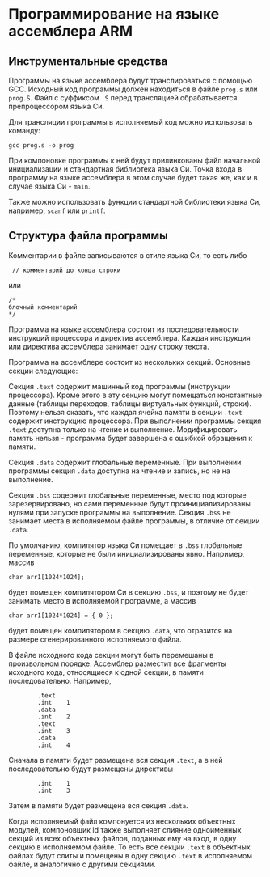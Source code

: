 # Программирование на языке ассемблера ARM

## Инструментальные средства

Программы на языке ассемблера будут транслироваться с помощью GCC.
Исходный код программы должен находиться в файле `prog.s` или `prog.S`.
Файл с суффиксом `.S` перед трансляцией обрабатывается препроцессором языка Си.

Для трансляции программы в исполняемый код можно использовать команду:
```
gcc prog.s -o prog
```

При компоновке программы к ней будут прилинкованы файл начальной инициализации
и стандартная библиотека языка Си. Точка входа в программу на языке ассемблера
в этом случае будет такая же, как и в случае языка Си - `main`.

Также можно использовать функции стандартной библиотеки языка Си,
например, `scanf` или `printf`.

## Структура файла программы

Комментарии в файле записываются в стиле языка Си, то есть либо
```
 // комментарий до конца строки
```

или

```
/*
блочный комментарий
*/
```

Программа на языке ассемблера состоит из последовательности инструкций процессора
и директив ассемблера. Каждая инструкция или директива ассемблера занимает одну строку текста.

Программа на ассемблере состоит из нескольких секций. Основные секции следующие:

Секция `.text` содержит машинный код программы (инструкции процессора). Кроме этого
в эту секцию могут помещаться константные данные (таблицы переходов, таблицы виртуальных
функций, строки). Поэтому нельзя сказать, что каждая ячейка памяти в секции `.text`
содержит инструкцию процессора. При выполнении программы секция `.text` доступна только
на чтение и выполнение. Модифицировать память нельзя - программа будет завершена с
ошибкой обращения к памяти.

Секция `.data` содержит глобальные переменные. При выполнении программы секция `.data`
доступна на чтение и запись, но не на выполнение.

Секция `.bss` содержит глобальные переменные, место под которые зарезервировано,
но сами переменные будут проинициализированы нулями при запуске программы на выполнение.
Секция `.bss` не занимает места в исполняемом файле программы, в отличие от секции `.data`.

По умолчанию, компилятор языка Си помещает в `.bss` глобальные переменные, которые не были
инициализированы явно. Например, массив

```
char arr1[1024*1024];
```
будет помещен компилятором Си в секцию `.bss`, и поэтому не будет занимать место в исполняемой
программе, а массив

```
char arr1[1024*1024] = { 0 };
```
будет помещен компилятором в секцию `.data`, что отразится на размере сгенерированного исполняемого файла.

В файле исходного кода секции могут быть перемешаны в произвольном порядке. Ассемблер разместит все фрагменты исходного
кода, относящиеся к одной секции, в памяти последовательно. Например,

```
        .text
        .int    1
        .data
        .int    2
        .text
        .int    3
        .data
        .int    4
```

Сначала в памяти будет размещена вся секция `.text`, а в ней последовательно будут размещены директивы
```
        .int    1
        .int    3
```

Затем в памяти будет размещена вся секция `.data`.

Когда исполняемый файл компонуется из нескольких объектных модулей, компоновщик ld также выполняет слияние
одноименных секций из всех объектных файлов, поданных ему на вход, в одну секцию в исполняемом файле.
То есть все секции `.text` в объектных файлах будут слиты и помещены в одну секцию `.text` в исполняемом файле,
и аналогично с другими секциями.
